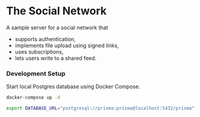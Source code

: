 # The Social Network

A sample server for a social network that

- supports authentication,
- implements file upload using signed links,
- uses subscriptions,
- lets users write to a shared feed.

### Development Setup

Start local Postgres database using Docker Compose.

```bash
docker-compose up -d

export DATABASE_URL="postgresql://prisma:prisma@localhost:5432/prisma"
```
